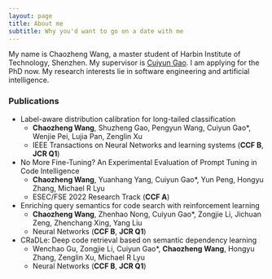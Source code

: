 ```yaml
---
layout: page
title: About me
subtitle: Why you'd want to go on a date with me
---
```


My name is Chaozheng Wang, a master student of Harbin Institute of Technology, Shenzhen. My supervisor is [Cuiyun Gao](https://cuiyungao.github.io/). I am applying for the PhD now. My research interests lie in software engineering and artificial intelligence.

### Publications

- Label-aware distribution calibration for long-tailed classification
  - **Chaozheng Wang**, Shuzheng Gao, Pengyun Wang, Cuiyun Gao*, Wenjie Pei, Lujia Pan, Zenglin Xu
  - IEEE Transactions on Neural Networks and learning systems (**CCF B**, **JCR Q1**)
- No More Fine-Tuning? An Experimental Evaluation of Prompt Tuning in Code Intelligence
  - **Chaozheng Wang**, Yuanhang Yang, Cuiyun Gao*, Yun Peng, Hongyu Zhang, Michael R Lyu
  - ESEC/FSE 2022 Research Track (**CCF A**)
- Enriching query semantics for code search with reinforcement learning
  - **Chaozheng Wang**, Zhenhao Nong, Cuiyun Gao*, Zongjie Li, Jichuan Zeng, Zhenchang Xing, Yang Liu
  - Neural Networks (**CCF B**, **JCR Q1**)
- CRaDLe: Deep code retrieval based on semantic dependency learning
  - Wenchao Gu, Zongjie Li, Cuiyun Gao*, **Chaozheng Wang**, Hongyu Zhang, Zenglin Xu, Michael R Lyu
  - Neural Networks (**CCF B**, **JCR Q1**)